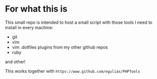 # For what this is
This small repo is intended to host a small script with those tools I need to install in every machine:

 * git
 * vim
 * vim .dotfiles plugins from my other github repos
 * ruby

and other!

This works together with `https://www.github.com/egulias/PHPTools`
